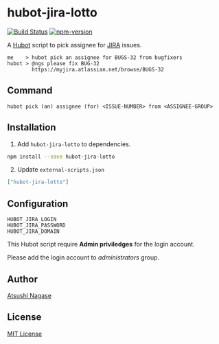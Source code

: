 hubot-jira-lotto
===========

[![Build Status][travis-badge]][travis]
[![npm-version][npm-badge]][npm]

A [Hubot] script to pick assignee for [JIRA] issues.

```
me    > hubot pick an assignee for BUGS-32 from bugfixers
hubot > @ngs please fix BUG-32
        https://myjira.atlassian.net/browse/BUGS-32
```

Command
--------

```
hubot pick (an) assignee (for) <ISSUE-NUMBER> from <ASSIGNEE-GROUP>
```

Installation
------------

1. Add `hubot-jira-lotto` to dependencies.

  ```bash
  npm install --save hubot-jira-lotto
  ```

2. Update `external-scripts.json`

  ```json
  ["hubot-jira-lotto"]
  ```

Configuration
-------------

```
HUBOT_JIRA_LOGIN
HUBOT_JIRA_PASSWORD
HUBOT_JIRA_DOMAIN
```

This Hubot script require **Admin priviledges** for the login account.

Please add the login account to *administrators* group.

Author
------

[Atsushi Nagase]

License
-------

[MIT License]


[Hubot]: https://hubot.github.com/
[Atsushi Nagase]: http://ngs.io/
[MIT License]: LICENSE
[travis-badge]: https://travis-ci.org/ngs/hubot-jira-lotto.svg?branch=master
[npm-badge]: http://img.shields.io/npm/v/hubot-jira-lotto.svg
[travis]: https://travis-ci.org/ngs/hubot-jira-lotto
[npm]: https://www.npmjs.org/package/hubot-jira-lotto
[JIRA]: https://www.atlassian.com/software/jira
